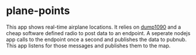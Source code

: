 # plane-points

This app shows real-time airplane locations. It relies on [dump1090](https://github.com/tedsluis/dump1090) and a cheap software defined radio to post data to an endpoint. A seperate nodejs app calls to the endpoint once a second and publishes the data to pubnub. This app listens for those messages and publishes them to the map.
